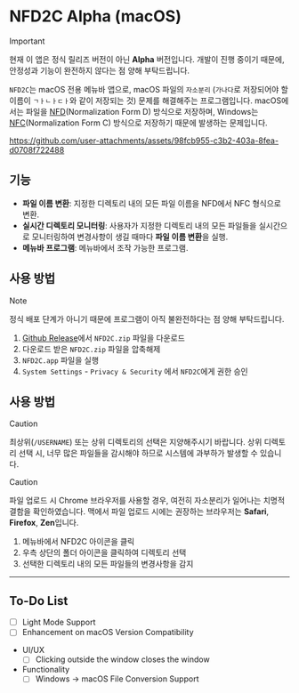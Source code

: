 # NFD2C Alpha (macOS)

> [!IMPORTANT]
> 현재 이 앱은 정식 릴리즈 버전이 아닌 **Alpha** 버전입니다.
> 개발이 진행 중이기 때문에, 안정성과 기능이 완전하지 않다는 점 양해 부탁드립니다.

`NFD2C`는 macOS 전용 메뉴바 앱으로, macOS 파일의 `자소분리` (`가나다`로 저장되어야 할 이름이 `ㄱㅏㄴㅏㄷㅏ`와 같이 저장되는 것) 문제를 해결해주는 프로그램입니다.
macOS에서는 파일을 [NFD](https://en.wikipedia.org/wiki/Unicode_equivalence#Normal_forms)(Normalization Form D) 방식으로 저장하며,
Windows는 [NFC](https://en.wikipedia.org/wiki/Unicode_equivalence#Normal_forms)(Normalization Form C) 방식으로 저장하기 때문에 발생하는 문제입니다.

https://github.com/user-attachments/assets/98fcb955-c3b2-403a-8fea-d0708f722488

## 기능

- **파일 이름 변환**: 지정한 디렉토리 내의 모든 파일 이름을 NFD에서 NFC 형식으로 변환.
- **실시간 디렉토리 모니터링**: 사용자가 지정한 디렉토리 내의 모든 파일들을 실시간으로 모니터링하여 변경사항이 생길 때마다 **파일 이름 변환**을 실행.
- **메뉴바 프로그램**: 메뉴바에서 조작 가능한 프로그램.

## 사용 방법

> [!NOTE]
> 정식 배포 단계가 아니기 때문에 프로그램이 아직 불완전하다는 점 양해 부탁드립니다.

1. [Github Release](https://github.com/3seoksw/NFD2C-macOS/releases/tag/v0.1.0-alpha)에서 `NFD2C.zip` 파일을 다운로드
2. 다운로드 받은 `NFD2C.zip` 파일을 압축해제
3. `NFD2C.app` 파일을 실행
4. `System Settings` - `Privacy & Security` 에서 `NFD2C`에게 권한 승인

## 사용 방법

> [!CAUTION]
> 최상위(`/USERNAME`) 또는 상위 디렉토리의 선택은 지양해주시기 바랍니다.
> 상위 디렉토리 선택 시, 너무 많은 파일들을 감시해야 하므로 시스템에 과부하가 발생할 수 있습니다.

> [!CAUTION]
> 파일 업로드 시 Chrome 브라우저를 사용할 경우, 여전히 자소분리가 일어나는 치명적 결함을 확인하였습니다.
> 맥에서 파일 업로드 시에는 권장하는 브라우저는 **Safari**, **Firefox**, **Zen**입니다.

1. 메뉴바에서 NFD2C 아이콘을 클릭
2. 우측 상단의 폴더 아이콘을 클릭하여 디렉토리 선택
3. 선택한 디렉토리 내의 모든 파일들의 변경사항을 감지

---

## To-Do List

- [ ] Light Mode Support
- [ ] Enhancement on macOS Version Compatibility
- UI/UX
  - [ ] Clicking outside the window closes the window
- Functionality
  - [ ] Windows $\rightarrow$ macOS File Conversion Support
